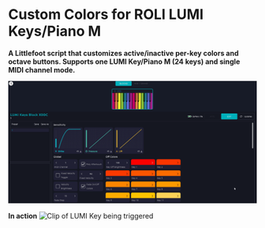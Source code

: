 # Custom Colors for ROLI LUMI Keys/Piano M
**A Littlefoot script that customizes active/inactive per-key colors and octave buttons. Supports one LUMI Key/Piano M (24 keys) and single MIDI channel mode.**

![Custom Colors interface in ROLI Dashboard](https://github.com/sollapse/customcolors.littlefoot/blob/main/customcolors1.gif)

**In action**
![Clip of LUMI Key being triggered](https://github.com/sollapse/customcolors.littlefoot/blob/main/customcolors2.gif)

